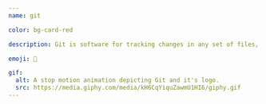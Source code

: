 ```yaml
---
name: git

color: bg-card-red

description: Git is software for tracking changes in any set of files, usually used for coordinating work among programmers collaboratively developing source code during software development.

emoji: 🌲

gif:
  alt: A stop motion animation depicting Git and it's logo.
  src: https://media.giphy.com/media/kH6CqYiquZawmU1HI6/giphy.gif
---
```

